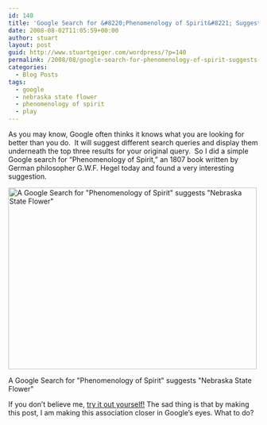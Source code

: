 ```yaml
---
id: 140
title: 'Google Search for &#8220;Phenomenology of Spirit&#8221; Suggests &#8220;Nebraska State Flower&#8221;'
date: 2008-08-02T11:05:59+00:00
author: stuart
layout: post
guid: http://www.stuartgeiger.com/wordpress/?p=140
permalink: /2008/08/google-search-for-phenomenology-of-spirit-suggests-nebraska-state-flower/
categories:
  - Blog Posts
tags:
  - google
  - nebraska state flower
  - phenomenology of spirit
  - play
---
```

As you may know, Google often thinks it knows what you are looking for better than you do.  It will suggest different search queries and display them underneath the top three results for your original query.  So I did a simple Google search for &#8220;Phenomenology of Spirit,&#8221; an 1807 book written by German philosopher G.W.F. Hegel today and found a very interesting suggestion.

<!--more-->

<div id="attachment_141" style="width: 510px" class="wp-caption alignnone">
  <a href="http://staeiou.bitnamiapp.com/wordpress/wp-content/uploads/2008/08/phenomonebraska.png"><img class="size-full wp-image-141" title="The Phenomenology of Google" src="http://staeiou.bitnamiapp.com/wordpress/wp-content/uploads/2008/08/phenomonebraska.png" alt="A Google Search for &quot;Phenomenology of Spirit&quot; suggests &quot;Nebraska State Flower&quot;" width="500" height="366" /></a>
  
  <p class="wp-caption-text">
    A Google Search for "Phenomenology of Spirit" suggests "Nebraska State Flower"
  </p>
</div>

If you don&#8217;t believe me, [try it out yourself!](http://www.google.com/search?hl=en&q=%22phenomenology+of+spirit%22&btnG=Search) The sad thing is that by making this post, I am making this association closer in Google&#8217;s eyes. What to do?